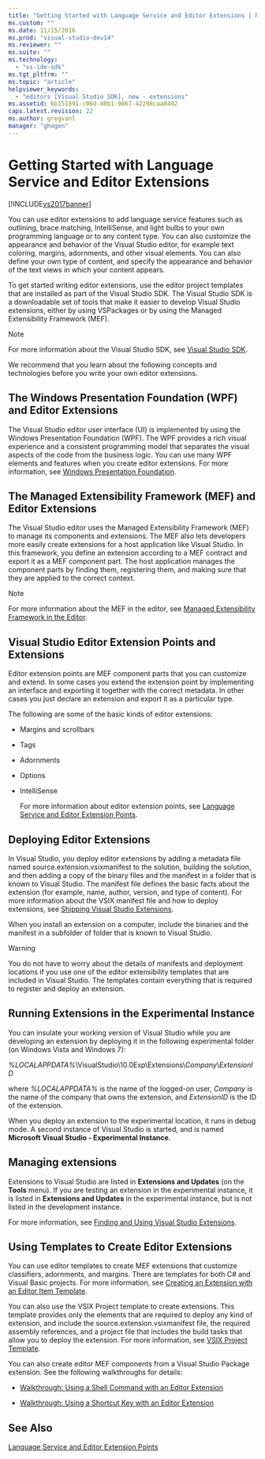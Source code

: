 ```yaml
---
title: "Getting Started with Language Service and Editor Extensions | Microsoft Docs"
ms.custom: ""
ms.date: 11/15/2016
ms.prod: "visual-studio-dev14"
ms.reviewer: ""
ms.suite: ""
ms.technology: 
  - "vs-ide-sdk"
ms.tgt_pltfrm: ""
ms.topic: "article"
helpviewer_keywords: 
  - "editors [Visual Studio SDK], new - extensions"
ms.assetid: 6b151891-c06d-40b1-9867-42298caa8492
caps.latest.revision: 22
ms.author: gregvanl
manager: "ghogen"
---
```

# Getting Started with Language Service and Editor Extensions
[!INCLUDE[vs2017banner](../includes/vs2017banner.md)]

You can use editor extensions to add language service features such as outlining, brace matching, IntelliSense, and light bulbs to your own programming language or to any content type. You can also customize the appearance and behavior of the Visual Studio editor, for example text coloring, margins, adornments, and other visual elements. You can also define your own type of content, and specify the appearance and behavior of the text views in which your content appears.  
  
 To get started writing editor extensions, use the editor project templates that are installed as part of the Visual Studio SDK. The Visual Studio SDK is a downloadable set of tools that make it easier to develop Visual Studio extensions, either by using VSPackages or by using the Managed Extensibility Framework (MEF).  
  
> [!NOTE]
>  For more information about the Visual Studio SDK, see [Visual Studio SDK](../extensibility/visual-studio-sdk.md).  
  
 We recommend that you learn about the following concepts and technologies before you write your own editor extensions.  
  
## The Windows Presentation Foundation (WPF) and Editor Extensions  
 The Visual Studio editor user interface (UI) is implemented by using the Windows Presentation Foundation (WPF). The WPF provides a rich visual experience and a consistent programming model that separates the visual aspects of the code from the business logic. You can use many WPF elements and features when you create editor extensions. For more information, see [Windows Presentation Foundation](http://msdn.microsoft.com/library/f667bd15-2134-41e9-b4af-5ced6fafab5d).  
  
## The Managed Extensibility Framework (MEF) and Editor Extensions  
 The Visual Studio editor uses the Managed Extensibility Framework (MEF) to manage its components and extensions. The MEF also lets developers more easily create extensions for a host application like Visual Studio. In this framework, you define an extension according to a MEF contract and export it as a MEF component part. The host application manages the component parts by finding them, registering them, and making sure that they are applied to the correct context.  
  
> [!NOTE]
>  For more information about the MEF in the editor, see [Managed Extensibility Framework in the Editor](../extensibility/managed-extensibility-framework-in-the-editor.md).  
  
## Visual Studio Editor Extension Points and Extensions  
 Editor extension points are MEF component parts that you can customize and extend. In some cases you extend the extension point by implementing an interface and exporting it together with the correct metadata. In other cases you just declare an extension and export it as a particular type.  
  
 The following are some of the basic kinds of editor extensions:  
  
- Margins and scrollbars  
  
- Tags  
  
- Adornments  
  
- Options  
  
- IntelliSense  
  
  For more information about editor extension points, see [Language Service and Editor Extension Points](../extensibility/language-service-and-editor-extension-points.md).  
  
## Deploying Editor Extensions  
 In Visual Studio, you deploy editor extensions by adding a metadata file named source.extension.vsixmanifest to the solution, building the solution, and then adding a copy of the binary files and the manifest in a folder that is known to Visual Studio. The manifest file defines the basic facts about the extension (for example, name, author, version, and type of content). For more information about the VSIX manifest file and how to deploy extensions, see [Shipping Visual Studio Extensions](../extensibility/shipping-visual-studio-extensions.md).  
  
 When you install an extension on a computer, include the binaries and the manifest in a subfolder of folder that is known to Visual Studio.  
  
> [!WARNING]
>  You do not have to worry about the details of manifests and deployment locations if you use one of the editor extensibility templates that are included in Visual Studio. The templates contain everything that is required to register and deploy an extension.  
  
## Running Extensions in the Experimental Instance  
 You can insulate your working version of Visual Studio while you are developing an extension by deploying it in the following experimental folder (on Windows Vista and Windows 7):  
  
 *%LOCALAPPDATA%*\VisualStudio\10.0Exp\Extensions\\*Company*\\*ExtensionID*  
  
 where *%LOCALAPPDATA%* is the name of the logged-on user, *Company* is the name of the company that owns the extension, and *ExtensionID* is the ID of the extension.  
  
 When you deploy an extension to the experimental location, it runs in debug mode. A second instance of Visual Studio is started, and is named **Microsoft Visual Studio - Experimental Instance**.  
  
## Managing extensions  
 Extensions to Visual Studio are listed in **Extensions and Updates** (on the **Tools** menu). If you are testing an extension in the experimental instance, it is listed in **Extensions and Updates** in the experimental instance, but is not listed in the development instance.  
  
 For more information, see [Finding and Using Visual Studio Extensions](../ide/finding-and-using-visual-studio-extensions.md).  
  
## Using Templates to Create Editor Extensions  
 You can use editor templates to create MEF extensions that customize classifiers, adornments, and margins. There are templates for both C# and Visual Basic projects. For more information, see [Creating an Extension with an Editor Item Template](../extensibility/creating-an-extension-with-an-editor-item-template.md).  
  
 You can also use the VSIX Project template to create extensions. This template provides only the elements that are required to deploy any kind of extension, and include the source.extension.vsixmanifest file, the required assembly references, and a project file that includes the build tasks that allow you to deploy the extension. For more information, see [VSIX Project Template](../extensibility/vsix-project-template.md).  
  
 You can also create editor MEF components from a Visual Studio Package extension. See the following walkthroughs for details:  
  
-   [Walkthrough: Using a Shell Command with an Editor Extension](../extensibility/walkthrough-using-a-shell-command-with-an-editor-extension.md)  
  
-   [Walkthrough: Using a Shortcut Key with an Editor Extension](../extensibility/walkthrough-using-a-shortcut-key-with-an-editor-extension.md)  
  
## See Also  
 [Language Service and Editor Extension Points](../extensibility/language-service-and-editor-extension-points.md)

